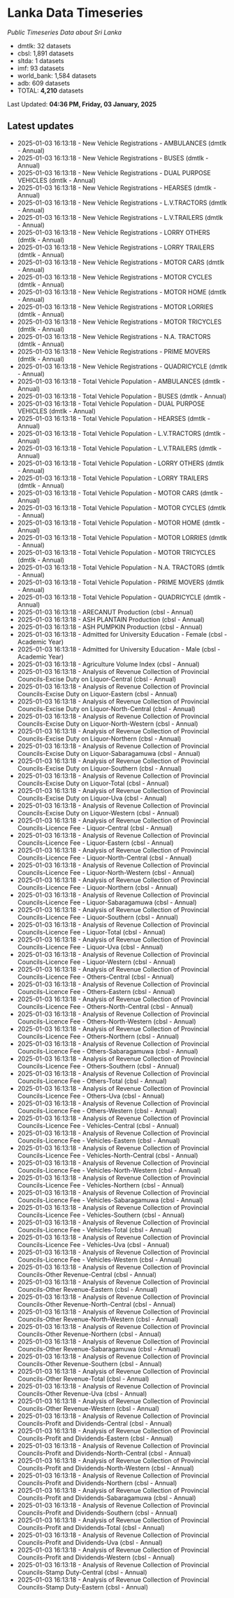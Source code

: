 # Lanka Data Timeseries
*Public Timeseries Data about Sri Lanka*

* dmtlk: 32 datasets
* cbsl: 1,891 datasets
* sltda: 1 datasets
* imf: 93 datasets
* world_bank: 1,584 datasets
* adb: 609 datasets
* TOTAL: **4,210** datasets

Last Updated: **04:36 PM, Friday, 03 January, 2025**

## Latest updates

* 2025-01-03 16:13:18 - New Vehicle Registrations - AMBULANCES (dmtlk - Annual)
* 2025-01-03 16:13:18 - New Vehicle Registrations - BUSES (dmtlk - Annual)
* 2025-01-03 16:13:18 - New Vehicle Registrations - DUAL PURPOSE VEHICLES (dmtlk - Annual)
* 2025-01-03 16:13:18 - New Vehicle Registrations - HEARSES (dmtlk - Annual)
* 2025-01-03 16:13:18 - New Vehicle Registrations - L.V.TRACTORS (dmtlk - Annual)
* 2025-01-03 16:13:18 - New Vehicle Registrations - L.V.TRAILERS (dmtlk - Annual)
* 2025-01-03 16:13:18 - New Vehicle Registrations - LORRY OTHERS (dmtlk - Annual)
* 2025-01-03 16:13:18 - New Vehicle Registrations - LORRY TRAILERS (dmtlk - Annual)
* 2025-01-03 16:13:18 - New Vehicle Registrations - MOTOR CARS (dmtlk - Annual)
* 2025-01-03 16:13:18 - New Vehicle Registrations - MOTOR CYCLES (dmtlk - Annual)
* 2025-01-03 16:13:18 - New Vehicle Registrations - MOTOR HOME (dmtlk - Annual)
* 2025-01-03 16:13:18 - New Vehicle Registrations - MOTOR LORRIES (dmtlk - Annual)
* 2025-01-03 16:13:18 - New Vehicle Registrations - MOTOR TRICYCLES (dmtlk - Annual)
* 2025-01-03 16:13:18 - New Vehicle Registrations - N.A. TRACTORS (dmtlk - Annual)
* 2025-01-03 16:13:18 - New Vehicle Registrations - PRIME MOVERS (dmtlk - Annual)
* 2025-01-03 16:13:18 - New Vehicle Registrations - QUADRICYCLE (dmtlk - Annual)
* 2025-01-03 16:13:18 - Total Vehicle Population - AMBULANCES (dmtlk - Annual)
* 2025-01-03 16:13:18 - Total Vehicle Population - BUSES (dmtlk - Annual)
* 2025-01-03 16:13:18 - Total Vehicle Population - DUAL PURPOSE VEHICLES (dmtlk - Annual)
* 2025-01-03 16:13:18 - Total Vehicle Population - HEARSES (dmtlk - Annual)
* 2025-01-03 16:13:18 - Total Vehicle Population - L.V.TRACTORS (dmtlk - Annual)
* 2025-01-03 16:13:18 - Total Vehicle Population - L.V.TRAILERS (dmtlk - Annual)
* 2025-01-03 16:13:18 - Total Vehicle Population - LORRY OTHERS (dmtlk - Annual)
* 2025-01-03 16:13:18 - Total Vehicle Population - LORRY TRAILERS (dmtlk - Annual)
* 2025-01-03 16:13:18 - Total Vehicle Population - MOTOR CARS (dmtlk - Annual)
* 2025-01-03 16:13:18 - Total Vehicle Population - MOTOR CYCLES (dmtlk - Annual)
* 2025-01-03 16:13:18 - Total Vehicle Population - MOTOR HOME (dmtlk - Annual)
* 2025-01-03 16:13:18 - Total Vehicle Population - MOTOR LORRIES (dmtlk - Annual)
* 2025-01-03 16:13:18 - Total Vehicle Population - MOTOR TRICYCLES (dmtlk - Annual)
* 2025-01-03 16:13:18 - Total Vehicle Population - N.A. TRACTORS (dmtlk - Annual)
* 2025-01-03 16:13:18 - Total Vehicle Population - PRIME MOVERS (dmtlk - Annual)
* 2025-01-03 16:13:18 - Total Vehicle Population - QUADRICYCLE (dmtlk - Annual)
* 2025-01-03 16:13:18 - ARECANUT Production (cbsl - Annual)
* 2025-01-03 16:13:18 - ASH PLANTAIN Production (cbsl - Annual)
* 2025-01-03 16:13:18 - ASH PUMPKIN Production (cbsl - Annual)
* 2025-01-03 16:13:18 - Admitted for University Education - Female (cbsl - Academic Year)
* 2025-01-03 16:13:18 - Admitted for University Education - Male (cbsl - Academic Year)
* 2025-01-03 16:13:18 - Agriculture Volume Index (cbsl - Annual)
* 2025-01-03 16:13:18 - Analysis of Revenue Collection of Provincial Councils-Excise Duty on Liquor-Central (cbsl - Annual)
* 2025-01-03 16:13:18 - Analysis of Revenue Collection of Provincial Councils-Excise Duty on Liquor-Eastern (cbsl - Annual)
* 2025-01-03 16:13:18 - Analysis of Revenue Collection of Provincial Councils-Excise Duty on Liquor-North-Central (cbsl - Annual)
* 2025-01-03 16:13:18 - Analysis of Revenue Collection of Provincial Councils-Excise Duty on Liquor-North-Western (cbsl - Annual)
* 2025-01-03 16:13:18 - Analysis of Revenue Collection of Provincial Councils-Excise Duty on Liquor-Northern (cbsl - Annual)
* 2025-01-03 16:13:18 - Analysis of Revenue Collection of Provincial Councils-Excise Duty on Liquor-Sabaragamuwa (cbsl - Annual)
* 2025-01-03 16:13:18 - Analysis of Revenue Collection of Provincial Councils-Excise Duty on Liquor-Southern (cbsl - Annual)
* 2025-01-03 16:13:18 - Analysis of Revenue Collection of Provincial Councils-Excise Duty on Liquor-Total (cbsl - Annual)
* 2025-01-03 16:13:18 - Analysis of Revenue Collection of Provincial Councils-Excise Duty on Liquor-Uva (cbsl - Annual)
* 2025-01-03 16:13:18 - Analysis of Revenue Collection of Provincial Councils-Excise Duty on Liquor-Western (cbsl - Annual)
* 2025-01-03 16:13:18 - Analysis of Revenue Collection of Provincial Councils-Licence Fee - Liquor-Central (cbsl - Annual)
* 2025-01-03 16:13:18 - Analysis of Revenue Collection of Provincial Councils-Licence Fee - Liquor-Eastern (cbsl - Annual)
* 2025-01-03 16:13:18 - Analysis of Revenue Collection of Provincial Councils-Licence Fee - Liquor-North-Central (cbsl - Annual)
* 2025-01-03 16:13:18 - Analysis of Revenue Collection of Provincial Councils-Licence Fee - Liquor-North-Western (cbsl - Annual)
* 2025-01-03 16:13:18 - Analysis of Revenue Collection of Provincial Councils-Licence Fee - Liquor-Northern (cbsl - Annual)
* 2025-01-03 16:13:18 - Analysis of Revenue Collection of Provincial Councils-Licence Fee - Liquor-Sabaragamuwa (cbsl - Annual)
* 2025-01-03 16:13:18 - Analysis of Revenue Collection of Provincial Councils-Licence Fee - Liquor-Southern (cbsl - Annual)
* 2025-01-03 16:13:18 - Analysis of Revenue Collection of Provincial Councils-Licence Fee - Liquor-Total (cbsl - Annual)
* 2025-01-03 16:13:18 - Analysis of Revenue Collection of Provincial Councils-Licence Fee - Liquor-Uva (cbsl - Annual)
* 2025-01-03 16:13:18 - Analysis of Revenue Collection of Provincial Councils-Licence Fee - Liquor-Western (cbsl - Annual)
* 2025-01-03 16:13:18 - Analysis of Revenue Collection of Provincial Councils-Licence Fee - Others-Central (cbsl - Annual)
* 2025-01-03 16:13:18 - Analysis of Revenue Collection of Provincial Councils-Licence Fee - Others-Eastern (cbsl - Annual)
* 2025-01-03 16:13:18 - Analysis of Revenue Collection of Provincial Councils-Licence Fee - Others-North-Central (cbsl - Annual)
* 2025-01-03 16:13:18 - Analysis of Revenue Collection of Provincial Councils-Licence Fee - Others-North-Western (cbsl - Annual)
* 2025-01-03 16:13:18 - Analysis of Revenue Collection of Provincial Councils-Licence Fee - Others-Northern (cbsl - Annual)
* 2025-01-03 16:13:18 - Analysis of Revenue Collection of Provincial Councils-Licence Fee - Others-Sabaragamuwa (cbsl - Annual)
* 2025-01-03 16:13:18 - Analysis of Revenue Collection of Provincial Councils-Licence Fee - Others-Southern (cbsl - Annual)
* 2025-01-03 16:13:18 - Analysis of Revenue Collection of Provincial Councils-Licence Fee - Others-Total (cbsl - Annual)
* 2025-01-03 16:13:18 - Analysis of Revenue Collection of Provincial Councils-Licence Fee - Others-Uva (cbsl - Annual)
* 2025-01-03 16:13:18 - Analysis of Revenue Collection of Provincial Councils-Licence Fee - Others-Western (cbsl - Annual)
* 2025-01-03 16:13:18 - Analysis of Revenue Collection of Provincial Councils-Licence Fee - Vehicles-Central (cbsl - Annual)
* 2025-01-03 16:13:18 - Analysis of Revenue Collection of Provincial Councils-Licence Fee - Vehicles-Eastern (cbsl - Annual)
* 2025-01-03 16:13:18 - Analysis of Revenue Collection of Provincial Councils-Licence Fee - Vehicles-North-Central (cbsl - Annual)
* 2025-01-03 16:13:18 - Analysis of Revenue Collection of Provincial Councils-Licence Fee - Vehicles-North-Western (cbsl - Annual)
* 2025-01-03 16:13:18 - Analysis of Revenue Collection of Provincial Councils-Licence Fee - Vehicles-Northern (cbsl - Annual)
* 2025-01-03 16:13:18 - Analysis of Revenue Collection of Provincial Councils-Licence Fee - Vehicles-Sabaragamuwa (cbsl - Annual)
* 2025-01-03 16:13:18 - Analysis of Revenue Collection of Provincial Councils-Licence Fee - Vehicles-Southern (cbsl - Annual)
* 2025-01-03 16:13:18 - Analysis of Revenue Collection of Provincial Councils-Licence Fee - Vehicles-Total (cbsl - Annual)
* 2025-01-03 16:13:18 - Analysis of Revenue Collection of Provincial Councils-Licence Fee - Vehicles-Uva (cbsl - Annual)
* 2025-01-03 16:13:18 - Analysis of Revenue Collection of Provincial Councils-Licence Fee - Vehicles-Western (cbsl - Annual)
* 2025-01-03 16:13:18 - Analysis of Revenue Collection of Provincial Councils-Other Revenue-Central (cbsl - Annual)
* 2025-01-03 16:13:18 - Analysis of Revenue Collection of Provincial Councils-Other Revenue-Eastern (cbsl - Annual)
* 2025-01-03 16:13:18 - Analysis of Revenue Collection of Provincial Councils-Other Revenue-North-Central (cbsl - Annual)
* 2025-01-03 16:13:18 - Analysis of Revenue Collection of Provincial Councils-Other Revenue-North-Western (cbsl - Annual)
* 2025-01-03 16:13:18 - Analysis of Revenue Collection of Provincial Councils-Other Revenue-Northern (cbsl - Annual)
* 2025-01-03 16:13:18 - Analysis of Revenue Collection of Provincial Councils-Other Revenue-Sabaragamuwa (cbsl - Annual)
* 2025-01-03 16:13:18 - Analysis of Revenue Collection of Provincial Councils-Other Revenue-Southern (cbsl - Annual)
* 2025-01-03 16:13:18 - Analysis of Revenue Collection of Provincial Councils-Other Revenue-Total (cbsl - Annual)
* 2025-01-03 16:13:18 - Analysis of Revenue Collection of Provincial Councils-Other Revenue-Uva (cbsl - Annual)
* 2025-01-03 16:13:18 - Analysis of Revenue Collection of Provincial Councils-Other Revenue-Western (cbsl - Annual)
* 2025-01-03 16:13:18 - Analysis of Revenue Collection of Provincial Councils-Profit and Dividends-Central (cbsl - Annual)
* 2025-01-03 16:13:18 - Analysis of Revenue Collection of Provincial Councils-Profit and Dividends-Eastern (cbsl - Annual)
* 2025-01-03 16:13:18 - Analysis of Revenue Collection of Provincial Councils-Profit and Dividends-North-Central (cbsl - Annual)
* 2025-01-03 16:13:18 - Analysis of Revenue Collection of Provincial Councils-Profit and Dividends-North-Western (cbsl - Annual)
* 2025-01-03 16:13:18 - Analysis of Revenue Collection of Provincial Councils-Profit and Dividends-Northern (cbsl - Annual)
* 2025-01-03 16:13:18 - Analysis of Revenue Collection of Provincial Councils-Profit and Dividends-Sabaragamuwa (cbsl - Annual)
* 2025-01-03 16:13:18 - Analysis of Revenue Collection of Provincial Councils-Profit and Dividends-Southern (cbsl - Annual)
* 2025-01-03 16:13:18 - Analysis of Revenue Collection of Provincial Councils-Profit and Dividends-Total (cbsl - Annual)
* 2025-01-03 16:13:18 - Analysis of Revenue Collection of Provincial Councils-Profit and Dividends-Uva (cbsl - Annual)
* 2025-01-03 16:13:18 - Analysis of Revenue Collection of Provincial Councils-Profit and Dividends-Western (cbsl - Annual)
* 2025-01-03 16:13:18 - Analysis of Revenue Collection of Provincial Councils-Stamp Duty-Central (cbsl - Annual)
* 2025-01-03 16:13:18 - Analysis of Revenue Collection of Provincial Councils-Stamp Duty-Eastern (cbsl - Annual)